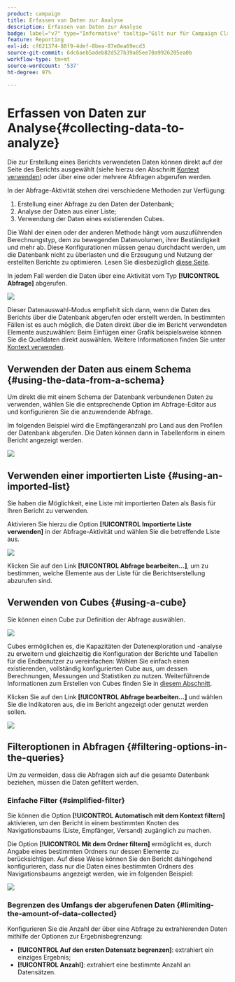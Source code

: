 ```yaml
---
product: campaign
title: Erfassen von Daten zur Analyse
description: Erfassen von Daten zur Analyse
badge: label="v7" type="Informative" tooltip="Gilt nur für Campaign Classic v7"
feature: Reporting
exl-id: cf621374-88f9-4def-8bea-87e0ea69ecd3
source-git-commit: 6dc6aeb5adeb82d527b39a05ee70a9926205ea0b
workflow-type: tm+mt
source-wordcount: '537'
ht-degree: 97%

---
```


# Erfassen von Daten zur Analyse{#collecting-data-to-analyze}



Die zur Erstellung eines Berichts verwendeten Daten können direkt auf der Seite des Berichts ausgewählt (siehe hierzu den Abschnitt [Kontext verwenden](../../reporting/using/using-the-context.md)) oder über eine oder mehrere Abfragen abgerufen werden.

In der Abfrage-Aktivität stehen drei verschiedene Methoden zur Verfügung:

1. Erstellung einer Abfrage zu den Daten der Datenbank;
1. Analyse der Daten aus einer Liste;
1. Verwendung der Daten eines existierenden Cubes.

Die Wahl der einen oder der anderen Methode hängt vom auszuführenden Berechnungstyp, dem zu bewegenden Datenvolumen, ihrer Beständigkeit und mehr ab. Diese Konfigurationen müssen genau durchdacht werden, um die Datenbank nicht zu überlasten und die Erzeugung und Nutzung der erstellten Berichte zu optimieren. Lesen Sie diesbezüglich [diese Seite](../../reporting/using/best-practices.md#optimizing-report-creation).

In jedem Fall werden die Daten über eine Aktivität vom Typ **[!UICONTROL Abfrage]** abgerufen.

![](assets/reporting_query_edit.png)

Dieser Datenauswahl-Modus empfiehlt sich dann, wenn die Daten des Berichts über die Datenbank abgerufen oder erstellt werden. In bestimmten Fällen ist es auch möglich, die Daten direkt über die im Bericht verwendeten Elemente auszuwählen: Beim Einfügen einer Grafik beispielsweise können Sie die Quelldaten direkt auswählen. Weitere Informationen finden Sie unter [Kontext verwenden](../../reporting/using/using-the-context.md).

## Verwenden der Daten aus einem Schema {#using-the-data-from-a-schema}

Um direkt die mit einem Schema der Datenbank verbundenen Daten zu verwenden, wählen Sie die entsprechende Option im Abfrage-Editor aus und konfigurieren Sie die anzuwendende Abfrage.

Im folgenden Beispiel wird die Empfängeranzahl pro Land aus den Profilen der Datenbank abgerufen. Die Daten können dann in Tabellenform in einem Bericht angezeigt werden.

![](assets/reporting_query_from_schema.png)

## Verwenden einer importierten Liste {#using-an-imported-list}

Sie haben die Möglichkeit, eine Liste mit importierten Daten als Basis für Ihren Bericht zu verwenden.

Aktivieren Sie hierzu die Option **[!UICONTROL Importierte Liste verwenden]** in der Abfrage-Aktivität und wählen Sie die betreffende Liste aus.

![](assets/reporting_query_from_list.png)

Klicken Sie auf den Link **[!UICONTROL Abfrage bearbeiten...]**, um zu bestimmen, welche Elemente aus der Liste für die Berichtserstellung abzurufen sind.

## Verwenden von Cubes {#using-a-cube}

Sie können einen Cube zur Definition der Abfrage auswählen.

![](assets/reporting_query_from_cube.png)

Cubes ermöglichen es, die Kapazitäten der Datenexploration und -analyse zu erweitern und gleichzeitig die Konfiguration der Berichte und Tabellen für die Endbenutzer zu vereinfachen: Wählen Sie einfach einen existierenden, vollständig konfigurierten Cube aus, um dessen Berechnungen, Messungen und Statistiken zu nutzen. Weiterführende Informationen zum Erstellen von Cubes finden Sie in [diesem Abschnitt](../../reporting/using/ac-cubes.md).

Klicken Sie auf den Link **[!UICONTROL Abfrage bearbeiten...]** und wählen Sie die Indikatoren aus, die im Bericht angezeigt oder genutzt werden sollen.

![](assets/reporting_query_from_cube_edit_query.png)

## Filteroptionen in Abfragen {#filtering-options-in-the-queries}

Um zu vermeiden, dass die Abfragen sich auf die gesamte Datenbank beziehen, müssen die Daten gefiltert werden.

### Einfache Filter {#simplified-filter}

Sie können die Option **[!UICONTROL Automatisch mit dem Kontext filtern]** aktivieren, um den Bericht in einem bestimmten Knoten des Navigationsbaums (Liste, Empfänger, Versand) zugänglich zu machen.

Die Option **[!UICONTROL Mit dem Ordner filtern]** ermöglicht es, durch Angabe eines bestimmten Ordners nur dessen Elemente zu berücksichtigen. Auf diese Weise können Sie den Bericht dahingehend konfigurieren, dass nur die Daten eines bestimmten Ordners des Navigationsbaums angezeigt werden, wie im folgenden Beispiel:

![](assets/reporting_control_folder.png)

### Begrenzen des Umfangs der abgerufenen Daten {#limiting-the-amount-of-data-collected}

Konfigurieren Sie die Anzahl der über eine Abfrage zu extrahierenden Daten mithilfe der Optionen zur Ergebnisbegrenzung:

* **[!UICONTROL Auf den ersten Datensatz begrenzen]**: extrahiert ein einziges Ergebnis;
* **[!UICONTROL Anzahl]**: extrahiert eine bestimmte Anzahl an Datensätzen.
